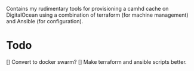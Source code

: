 

Contains my rudimentary tools for provisioning a camhd cache on DigitalOcean
using a combination of terraform (for machine management) and Ansible (for configuration).

# Todo

[] Convert to docker swarm?
[] Make terraform and ansible scripts better.
